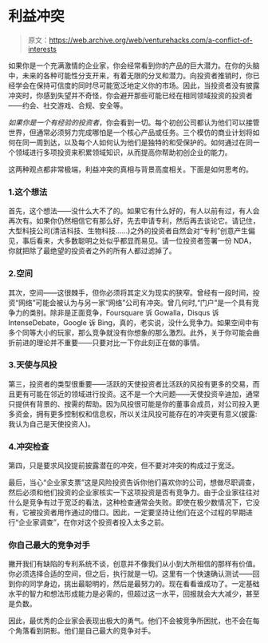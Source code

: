 # 利益冲突

> 原文：<https://web.archive.org/web/venturehacks.com/a-conflict-of-interests>

如果你是一个充满激情的企业家，你会经常看到你的产品的巨大潜力。在你的头脑中，未来的各种可能性分支开来，有着无限的分叉和潜力。向投资者推销时，你已经学会在保持可信度的同时尽可能宽泛地定义你的市场。因此，当投资者没有披露冲突时，你感到失望并不奇怪，你会避开那些可能已经在相同领域投资的投资者——约会、社交游戏、合规、安全等。

*如果你是一个有经验的投资者*，你会看到一切。每个初创公司都认为他们可以接管世界，但通常必须努力完成哪怕是一个核心产品或任务。三个模仿的商业计划将如何在同一周到达，以及每个人如何认为他们是独特的和受保护的。如何通过在同一个领域进行多项投资来积累领域知识，从而提高你帮助初创企业的能力。

这两种观点都非常极端，利益冲突的真相与背景高度相关。下面是如何思考的。

### 1.这个想法

首先，这个想法——没什么大不了的。如果它有什么好的，有人以前有过，有人会再次有。如果你仍然相信它有那么好，先去申请专利，然后再去谈论它。请记住，大型科技公司(清洁科技、生物科技……)之外的投资者自然会对“专利”创意产生偏见，事后看来，大多数聪明之处似乎都显而易见。请一位投资者签署一份 NDA，你就把除了最绝望的投资者之外的所有人都过滤掉了。

### 2.空间

其次，空间——这很棘手，但你必须将其定义为现实的狭窄。曾经有一段时间，投资“网络”可能会被认为与另一家“网络”公司有冲突。曾几何时,“门户”是一个具有竞争力的类别。除非是正面竞争，Foursquare 诉 Gowalla，Disqus 诉 IntenseDebate，Google 诉 Bing，真的，老实说，没什么竞争力。如果空间中有多个同等大小的玩家，那么竞争就没有你想象的那么激烈。此外，关于你可能会曲折前进的理论并不重要——只要对比一下你此刻正在做的事情。

### 3.天使与风投

第三，投资者的类型很重要——活跃的天使投资者比活跃的风投有更多的交易，而且更有可能在邻近的领域进行投资。这不是一个大问题——天使投资辛迪加，通常只提供有背景的、按需的帮助。因为风投很可能是你的董事会成员，对公司投入更多资金，拥有更多控制权和信息权，所以关注风投可能存在的冲突更有意义(披露:我认为自己是天使投资人)。

### 4.冲突检查

第四，只是要求风投提前披露潜在的冲突，但不要对冲突的构成过于宽泛。

最后，当心“企业家支票”这是风险投资告诉你他们喜欢你的公司，想做尽职调查，然后必须和他们投资的企业家核实一下这项投资是否有竞争力。由于企业家往往对什么是竞争有过于宽泛的看法，这种检查通常会失败。即使在极少数情况下，它没有，它被投资者用作通过的借口。因此，一定要坚持让他们在这个过程的早期进行“企业家调查”，在你对这个投资者投入太多之前。

### 你自己最大的竞争对手

撇开我们有缺陷的专利系统不谈，创意并不像我们从小到大所相信的那样有价值。你必须选择合适的空间，但之后，执行就是一切。这里有一个快速确认测试——回到你的同学身边，挑出最聪明的，然后是最努力的。现在看看谁成功了。一定基础水平的智力和想法形成能力是必需的，但超过这一水平，回报就会大大减少，甚至是负数。

因此，最优秀的企业家会表现出极大的勇气。他们不会被竞争所困扰，也不会在每个角落看到阴影。他们是自己最大的竞争对手。
